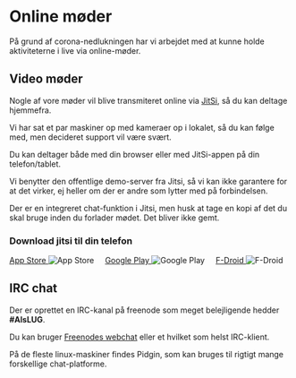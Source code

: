# Online møder
På grund af corona-nedlukningen har vi arbejdet med at kunne holde aktiviteterne i live via online-møder.





## Video møder
Nogle af vore møder vil blive transmiteret online via [JitSi](https://meet.jit.si/AlsLUG), så du kan deltage hjemmefra.

Vi har sat et par maskiner op med kameraer op i lokalet, så du kan følge med, men decideret support vil være svært.

Du kan deltager både med din browser eller med JitSi-appen på din telefon/tablet.

Vi benytter den offentlige demo-server fra Jitsi, så vi kan ikke garantere for at det virker, ej heller om der er andre som lytter med på forbindelsen.

Der er en integreret chat-funktion i Jitsi, men husk at tage en kopi af det du skal bruge inden du forlader mødet. Det bliver ikke gemt.





### Download jitsi til din telefon

[App Store   ](https://apps.apple.com/us/app/jitsi-meet/id1165103905)         ![App Store  ](https://www.alslug.dk/img/jitsi-download/apple.png)
&nbsp; &nbsp;
[Google Play ](https://play.google.com/store/apps/details?id=org.jitsi.meet)  ![Google Play](https://www.alslug.dk/img/jitsi-download/google.png)
&nbsp; &nbsp;
[F-Droid ](https://f-droid.org/en/packages/org.jitsi.meet/)                   ![F-Droid    ](https://www.alslug.dk/img/jitsi-download/fdroid.png)





## IRC chat
Der er oprettet en IRC-kanal på freenode som meget belejligende hedder **#AlsLUG**.

Du kan bruger [Freenodes webchat](https://webchat.freenode.org#AlsLUG) eller et hvilket som helst IRC-klient.

På de fleste linux-maskiner findes Pidgin, som kan bruges til rigtigt mange forskellige chat-platforme.
